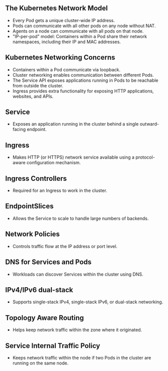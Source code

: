 ## The Kubernetes Network Model
- Every Pod gets a unique cluster-wide IP address.
- Pods can communicate with all other pods on any node without NAT.
- Agents on a node can communicate with all pods on that node.
- "IP-per-pod" model: Containers within a Pod share their network namespaces, including their IP and MAC addresses.


## Kubernetes Networking Concerns
- Containers within a Pod communicate via loopback.
- Cluster networking enables communication between different Pods.
- The Service API exposes applications running in Pods to be reachable from outside the cluster.
- Ingress provides extra functionality for exposing HTTP applications, websites, and APIs.


## Service
- Exposes an application running in the cluster behind a single outward-facing endpoint.


## Ingress
- Makes HTTP (or HTTPS) network service available using a protocol-aware configuration mechanism.


## Ingress Controllers
- Required for an Ingress to work in the cluster.


## EndpointSlices
- Allows the Service to scale to handle large numbers of backends.


## Network Policies
- Controls traffic flow at the IP address or port level.


## DNS for Services and Pods
- Workloads can discover Services within the cluster using DNS.


## IPv4/IPv6 dual-stack
- Supports single-stack IPv4, single-stack IPv6, or dual-stack networking.


## Topology Aware Routing
- Helps keep network traffic within the zone where it originated.


## Service Internal Traffic Policy
- Keeps network traffic within the node if two Pods in the cluster are running on the same node.
